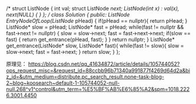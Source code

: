 

/*
struct ListNode {
    int val;
    struct ListNode *next;
    ListNode(int x) :
        val(x), next(NULL) {
    }
};
*/
class Solution {
public:
    ListNode* EntryNodeOfLoop(ListNode* pHead) {
         if(pHead == nullptr){
            return pHead;
         }
         ListNode* slow = pHead;
         ListNode* fast = pHead;
         while(fast != nullptr && fast->next != nullptr) {
            slow = slow->next;
            fast = fast->next->next;
            if(slow == fast) {
                return get_entrance(pHead, fast);
            }
         }
         return nullptr;
    }
    ListNode* get_entrance(ListNode* slow, ListNode* fast){
        while(fast != slow){
            slow = slow->next;
            fast = fast->next;
        }
        return slow;
    }
};

原理见： https://blog.csdn.net/qq_41634872/article/details/105744052?ops_request_misc=&request_id=88ccbb96b71340a991877f4269d64d2a&biz_id=&utm_medium=distribute.pc_search_result.none-task-blog-2~blog~koosearch~default-1-105744052-null-null.268^v1^control&utm_term=%E5%BF%AB%E6%85%A2&spm=1018.2226.3001.4450
